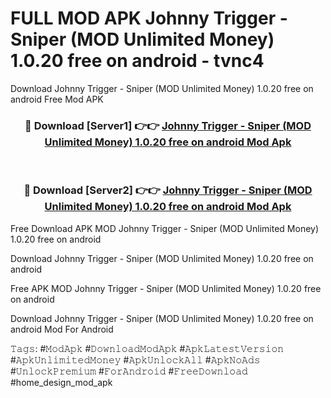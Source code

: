 # FULL MOD APK Johnny Trigger - Sniper (MOD Unlimited Money) 1.0.20 free on android - tvnc4
Download Johnny Trigger - Sniper (MOD Unlimited Money) 1.0.20 free on android Free Mod APK

<div align="center">
<h3>🔴 Download [Server1] 👉👉 <a href="https://apk-comot.site?title=Johnny_Trigger_-_Sniper_(MOD_Unlimited_Money)_1.0.20_free_on_android">Johnny Trigger - Sniper (MOD Unlimited Money) 1.0.20 free on android Mod Apk</a></h3><br>

<h3>🔴 Download [Server2] 👉👉 <a href="https://apk-comot.site?title=Johnny_Trigger_-_Sniper_(MOD_Unlimited_Money)_1.0.20_free_on_android">Johnny Trigger - Sniper (MOD Unlimited Money) 1.0.20 free on android Mod Apk</a></h3>
</div>


Free Download APK MOD Johnny Trigger - Sniper (MOD Unlimited Money) 1.0.20 free on android

Download Johnny Trigger - Sniper (MOD Unlimited Money) 1.0.20 free on android 

Free APK MOD Johnny Trigger - Sniper (MOD Unlimited Money) 1.0.20 free on android 

Download Johnny Trigger - Sniper (MOD Unlimited Money) 1.0.20 free on android Mod For Android

𝚃𝚊𝚐𝚜: #𝙼𝚘𝚍𝙰𝚙𝚔 #𝙳𝚘𝚠𝚗𝚕𝚘𝚊𝚍𝙼𝚘𝚍𝙰𝚙𝚔 #𝙰𝚙𝚔𝙻𝚊𝚝𝚎𝚜𝚝𝚅𝚎𝚛𝚜𝚒𝚘𝚗 #𝙰𝚙𝚔𝚄𝚗𝚕𝚒𝚖𝚒𝚝𝚎𝚍𝙼𝚘𝚗𝚎𝚢 #𝙰𝚙𝚔𝚄𝚗𝚕𝚘𝚌𝚔𝙰𝚕𝚕 #𝙰𝚙𝚔𝙽𝚘𝙰𝚍𝚜 #𝚄𝚗𝚕𝚘𝚌𝚔𝙿𝚛𝚎𝚖𝚒𝚞𝚖 #𝙵𝚘𝚛𝙰𝚗𝚍𝚛𝚘𝚒𝚍 #𝙵𝚛𝚎𝚎𝙳𝚘𝚠𝚗𝚕𝚘𝚊𝚍 #home_design_mod_apk